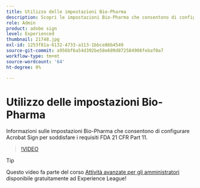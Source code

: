 ```yaml
---
title: Utilizzo delle impostazioni Bio-Pharma
description: Scopri le impostazioni Bio-Pharma che consentono di configurare Acrobat Sign per soddisfare i requisiti FDA 21 CFR Part 11
role: Admin
product: adobe sign
level: Experienced
thumbnail: 21748.jpg
exl-id: 1253f81a-6132-4733-a113-1bbce86b4549
source-git-commit: a956bf6a54d392be58e609d872584906febaf0a7
workflow-type: tm+mt
source-wordcount: '64'
ht-degree: 0%

---
```


# Utilizzo delle impostazioni Bio-Pharma

Informazioni sulle impostazioni Bio-Pharma che consentono di configurare Acrobat Sign per soddisfare i requisiti FDA 21 CFR Part 11.

>[!VIDEO](https://video.tv.adobe.com/v/21748?hidetitle=true)

>[!TIP]
>
>Questo video fa parte del corso [Attività avanzate per gli amministratori](https://experienceleague.adobe.com/?recommended=Sign-A-1-2020.1) disponibile gratuitamente ad Experience League!
